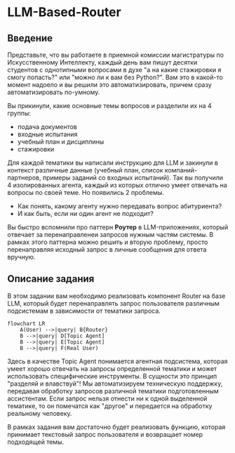 # LLM-Based-Router

## Введение

Представьте, что вы работаете в приемной комиссии магистратуры по Искусственному Интеллекту, каждый день вам пишут десятки студентов с однотипными вопросами в духе "а на какие стажировки я смогу попасть?" или "можно ли к вам без Python?". Вам это в какой-то момент надоело и вы решили это автоматизировать, причем сразу автоматизировать по-умному. 

Вы прикинули, какие основные темы вопросов и разделили их на 4 группы:
- подача документов
- входные испытания
- учебный план и дисциплины
- стажировки

Для каждой тематики вы написали инструкцию для LLM и закинули в контекст различные данные (учебный план, список компаний-партнеров, примеры заданий со входных испытаний).
Так вы получили 4 изолированных агента, каждый из которых отлично умеет отвечать на вопросы по своей теме. 
Но появились 2 проблемы. 
- Как понять, какому агенту нужно передавать вопрос абитуриента?
- И как быть, если ни один агент не подходит?

Вы быстро вспомнили про паттерн **Роутер** в LLM-приложениях, который отвечает за перенаправленеи запросов нужным частям системы. 
В рамках этого паттерна можно решить и вторую проблему, просто перенаправляя исходный запрос в личные сообщения для ответа вручную.


## Описание задания

В этом задании вам необходимо реализовать компонент Router на базе LLM, который будет перенаправлять запрос пользователя различным подсистемам в зависимости от тематики запроса. 
```mermaid
flowchart LR
    A(User) -->|query| B{Router}
    B -->|query| D[Topic Agent]
    B -->|query| E[Topic Agent]
    B -->|query| F(Real User)
```

Здесь в качестве Topic Agent понимается агентная подсистема, которая умеет хорошо отвечать на запросы определенной тематики и может использовать специфические инструменты.
В сущности это принцип "разделяй и влавствуй"! Мы автоматизируем техническую поддержку, передавая обработку запросов различной тематики подготовленным ассистентам.
Если запрос нельзя отнести ни к одной выделенной тематике, то он помечатся как "другое" и передается на обработку реальному человеку.

В рамках задания вам достаточно будет реализовать функцию, которая принимает текстовый запрос пользователя и возвращает номер подходящей темы.

